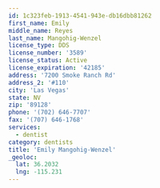 ```yaml
---
id: 1c323feb-1913-4541-943e-db16dbb81262
first_name: Emily
middle_name: Reyes
last_name: Mangohig-Wenzel
license_type: DDS
license_number: '3589'
license_status: Active
license_expiration: '42185'
address: '7200 Smoke Ranch Rd'
address_2: '#110'
city: 'Las Vegas'
state: NV
zip: '89128'
phone: '(702) 646-7707'
fax: '(707) 646-1768'
services:
  - dentist
category: dentists
title: 'Emily Mangohig-Wenzel'
_geoloc:
  lat: 36.2032
  lng: -115.231
---
```

